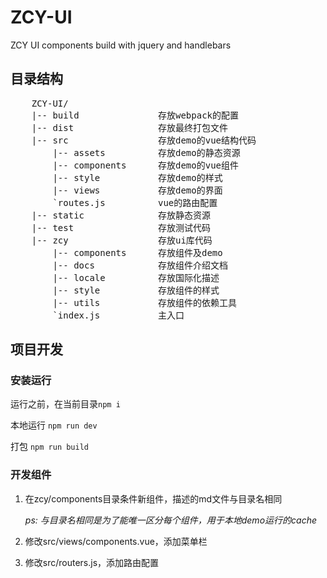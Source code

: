 # ZCY-UI
ZCY UI components build with jquery and handlebars

## 目录结构
<pre>
    ZCY-UI/
    |-- build               存放webpack的配置
    |-- dist                存放最终打包文件
    |-- src                 存放demo的vue结构代码
        |-- assets          存放demo的静态资源
        |-- components      存放demo的vue组件
        |-- style           存放demo的样式
        |-- views           存放demo的界面
        `routes.js          vue的路由配置
    |-- static              存放静态资源
    |-- test                存放测试代码
    |-- zcy                 存放ui库代码
        |-- components      存放组件及demo
        |-- docs            存放组件介绍文档
        |-- locale          存放国际化描述
        |-- style           存放组件的样式
        |-- utils           存放组件的依赖工具
        `index.js           主入口
</pre>

## 项目开发

### 安装运行

  运行之前，在当前目录`npm i`

  本地运行 `npm run dev`

  打包 `npm run build`

### 开发组件

1. 在zcy/components目录条件新组件，描述的md文件与目录名相同

    *ps: 与目录名相同是为了能唯一区分每个组件，用于本地demo运行的cache*

2. 修改src/views/components.vue，添加菜单栏
3. 修改src/routers.js，添加路由配置